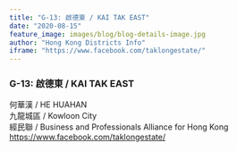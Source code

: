 ```yaml
---
title: "G-13: 啟德東 / KAI TAK EAST"
date: "2020-08-15"
feature_image: images/blog/blog-details-image.jpg
author: "Hong Kong Districts Info"
iframe: "https://www.facebook.com/taklongestate/"
---
```


### G-13: 啟德東 / KAI TAK EAST  
何華漢 / HE HUAHAN  
九龍城區 / Kowloon City  
經民聯 / Business and Professionals Alliance for Hong Kong  
https://www.facebook.com/taklongestate/
